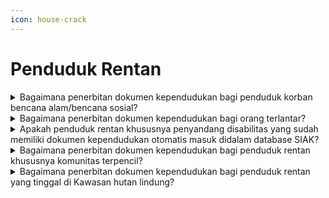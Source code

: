 ```yaml
---
icon: house-crack
---
```


# Penduduk Rentan

<details>

<summary>Bagaimana penerbitan dokumen kependudukan bagi penduduk korban bencana alam/bencana sosial?</summary>

Berdasarkan Bab III Pasal 9 dan Pasal 11 Peraturan Menteri Dalam Negeri Nomor 96 tahun 2019, penerbitan dokumen kependudukan bagi korban bencana alam/bencana sosial dilaukan dengan tatacara sebagai berikut:\
a. Petugas Disdukcapil melakukan pengecekan bimetrik korban bencana alam/bencana sosial;\
b. Bagi penduduk yang sudah tercantum dalam basis data kependudukan mengisi/diisikan dalam formulir pendaftaran peristiwa kependudukan dengan kode (F-1.02) atau formulir pendataan rentan adminduk;\
c. Penduduk mengisi atau diisikan formulir biodata keluarga dengan kode (F-1.01) apabila belum masuk dalam basis data kependudukan;\
d. Penerbitan surat keterangan pengganti tanda identitas (SKPTI) sampai diterbitan dokumen kependudukan yang baru;\
e. Bagi penduduk korban bencana alam /bencana sosial yang meninggal dunia diterbitkan akta kematian.

**Sumber rujukan:**

Bab II Pasal 9 dan Pasal 11 Peraturan Menteri Dalam Negeri Nomor 96 Tahun 2019 tentang Pendataan dan Penerbitan Dokumen Kependudukan Bagi Penduduk Rentan Administrasi Kependudukan. ([link](https://peraturan.bpk.go.id/Details/138602/permendagri-no-96-tahun-2019))

{% hint style="success" %}
Dibuat:  23 Juni 2025 10:00 WIB | Perubahan terakhir: 23 Juni 2025 10:00 WIB
{% endhint %}

</details>



<details>

<summary>Bagaimana penerbitan dokumen kependudukan bagi orang terlantar?</summary>

Berdasarkan Bab IV Pasal 13 Peraturan Menteri Dalam Negeri Nomor 96 Tahun 2019, penerbitan dokumen kependudukan bagi orang terlantar dilakukan dengan cara:\
a. Pendataan dan penerbitan dokumen kependudukan dilaksanakan oleh Disdukcapil Kabupaten/Kota atau UPT Disdukcapil Kabupaten/Kota;\
b. Pendataan dilakukan dengan mendatangi tempat yang sudah ditentukan paling sedikit meliputi:

1. Panti asuhan;
2. Panti jompo;
3. Panti sosial;
4. Rumah Sakit Jiwa;
5. Lembaga Pemasyarakatan; dan
6. Tempat penampungan lainnya

c. Penentuan tempat dilakukan bersama dengan perangkat daerah terkait Disdukcapil Kabupaten/Kota secara aktif berkoordinasi dengan daerah untuk menentukan tempat pendataan penduduk rentan adminduk;\
d. Selain mendatangi tempat tertentu Disdukcapil Kabupaten/Kota dapat melakukan pendataan dan penerbitan dokumen kependudukan bagi anak dan orang dewasa yang hidup dijalan dan atau diluar pengasuhan keluarga;\
e. Pendataan dan penerbitan dokumen kependudukan bagi anak dan orang dewasa yang hidup dijalan/atau diluar pengasuhan keluarga dilakukan bersama perangkat terkait.

**Sumber rujukan:**

Bab IV Pasal 13 Peraturan Menteri Dalam Negeri Nomor 96 Tahun 2019 tentang Pendataan dan Penerbitan Dokumen Kependudukan Bagi Penduduk Rentan Administrasi Kependudukan. ([link](https://peraturan.bpk.go.id/Details/138602/permendagri-no-96-tahun-2019))

{% hint style="success" %}
Dibuat:  23 Juni 2025 10:00 WIB | Perubahan terakhir: 23 Juni 2025 10:00 WIB
{% endhint %}

</details>



<details>

<summary>Apakah penduduk rentan khususnya penyandang disabilitas yang sudah memiliki dokumen kependudukan otomatis masuk didalam database SIAK?</summary>

Pada waktu penduduk mengisi Formulir Biodata Keluarga (F-1.01) untuk mendapatkan NIK, tertera di formulir pada nomor 28 disebutkan apakah sebagai penyandang disabilitas atau bukan dan pada nomor 29 dipertanyakan ragam penyandang disabilitasnya, apabila sudah masuk dalam database untuk selanjutnya dapat dicetak biodata oleh Disdukcapil.

**Sumber rujukan:**

* Pasal 14 Peraturan Menteri Dalam Negeri Nomor 96 Tahun 2019 tentang Pendataan dan Penerbitan Dokumen Kependudukan Rentan Adminduk. ([link](https://peraturan.bpk.go.id/Details/138602/permendagri-no-96-tahun-2019))
* Lampiran Peraturan Menteri Dalam Negeri Nomor 109 Tahun 2019 tentang Formulir dan Buku Yang Digunakan Dalam Administrasi Kependudukan. ([link](https://peraturan.bpk.go.id/Details/138575/permendagri-no-109-tahun-2019))

{% hint style="success" %}
Dibuat:  23 Juni 2025 10:00 WIB | Perubahan terakhir: 23 Juni 2025 10:00 WIB
{% endhint %}

</details>



<details>

<summary>Bagaimana penerbitan dokumen kependudukan bagi penduduk rentan khususnya komunitas terpencil?</summary>

a. Pendataan dan penerbitan dokumen kependudukan bagi komunitas terpencil dilakukan\
oleh Disdukcapil Kabupaten/Kota atau UPT Disdukcapil Kabupaten/Kota.\
b. Pendataan Penduduk rentan adminduk dilakukan terhadap:

1. Komunitas terpencil yang tempat tinggalnya\
   menetap;
2. Komunitas terpencil yang Komunitas terpencil\
   yang memiliki pola hidup berpindah-pindah.

c. Pendataan Penduduk Rentan Adminduk kependudukan dilaksanakan dengan mendatangi\
tempat komunitas terpencil bermukim;

d. Pendataan Penduduk Rentan Adminduk dilaksanakan dengan mendatangi tempat komunitas terpencil bermukim sementara.

**Sumber rujukan:**

Pasal 16 Peraturan Menteri Dalam Negeri Nomor 96 Tahun 2019 tentang Pendataan dan Penerbitan Dokumen Kependudukan Rentan Adminduk. ([link](https://peraturan.bpk.go.id/Details/138602/permendagri-no-96-tahun-2019))

{% hint style="success" %}
Dibuat:  23 Juni 2025 10:00 WIB | Perubahan terakhir: 23 Juni 2025 10:00 WIB
{% endhint %}

</details>



<details>

<summary>Bagaimana penerbitan dokumen kependudukan bagi penduduk rentan yang tinggal di Kawasan hutan lindung?</summary>

a. Pendataan dan penerbitan Dokumen Kependudukan bagi Penduduk Rentan Adminduk bagi penduduk yang menempati Kawasan Hutan, tanah Negara, dan/atau dalam kasus pertanahan dilaksanakan berdasarkan rekomendasi tim pendataan dan penerbitan dokumen kependudukan bagi penduduk rentan adminduk masing-masing Kabupaten/Kota dan ditetapkan dengan keputusan Bupati/Walikota;

b. Tim paling sedikit terdiri dari perwakilan dinas/instansi dinas atau cabang dinas provinsi yang melaksanakan urusan pemerntahan bidang kehutanan yang wilayah kerjanya mencakup wilayah tempat tinggal penduduk:

1. Kantor pertanahan Kabupaten/Kota yang melaksanakan urusan pemerintahan bidang agrarian dan penataan ruang.
2. Dinas Kabupaten/Kota yang melaksanakan urusan pemerintahan bidang sosial.
3. Perangkat daerah Kabupaten/Kota yang melaksanakan fungsi penyelenggaraan urusan pemerintah bidang kehutanan.
4. Kepala desa atau sebutan lainnya/lurah yang wilayah kerjanya melingkupi wilayah tempat tinggal penduduk
5. Camat yang wilayah kerjanya melingkupi wilayah tempat tinggal penduduk.
6. Dinas Kabupaten/Kota yang melaksanakan urusan pemerintahan bidang administrasi kependudukan dan pencatatan sipil.
7. Dinas Kabupaten/Kota yang melaksanakan urusan pemerintahan bidang ketentraman dan ketertiban umum perlindungan rakyat.

**Sumber rujukan:**

Pasal 21 Peraturan Menteri Dalam Negeri Nomor 96 Tahun 2019 tentang Pendataan dan Penerbitan Dokumen Kependudukan Bagi Penduduk Rentan Administrasi Kependudukan. ([link](https://peraturan.bpk.go.id/Details/138602/permendagri-no-96-tahun-2019))

{% hint style="success" %}
Dibuat:  23 Juni 2025 10:00 WIB | Perubahan terakhir: 23 Juni 2025 10:00 WIB
{% endhint %}

</details>

